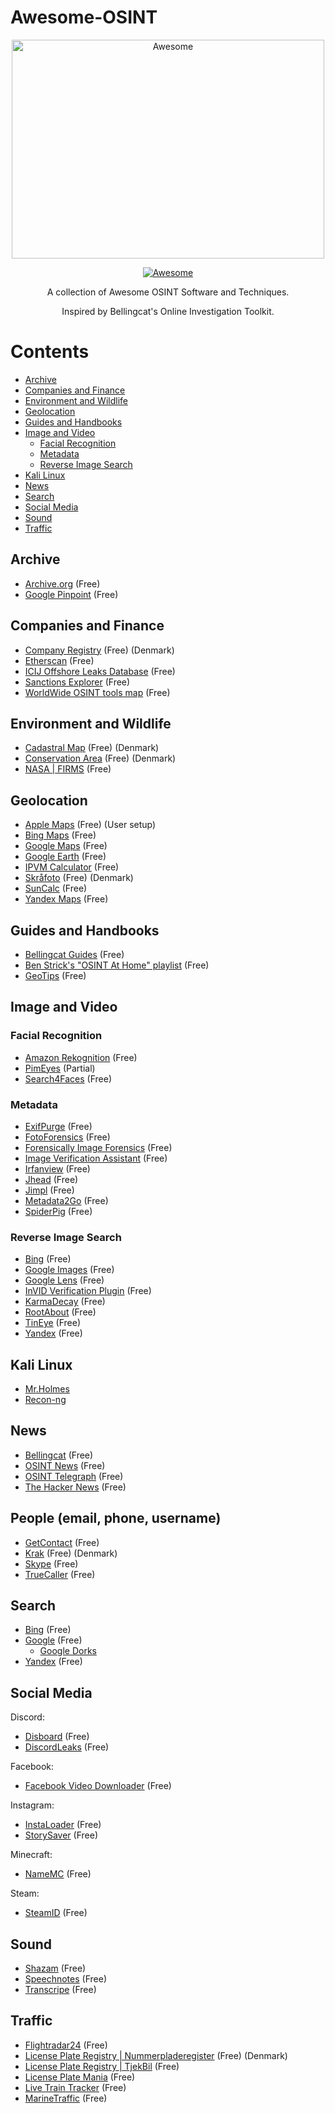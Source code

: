 # Awesome-OSINT
<div align="center">
	<img width="500" height="350" src="https://github.com/sindresorhus/awesome/raw/main/media/logo.svg" alt="Awesome">

[![Awesome](https://awesome.re/badge.svg)](https://awesome.re)

A collection of Awesome OSINT Software and Techniques.

Inspired by Bellingcat's Online Investigation Toolkit.
</div>

# Contents
- [Archive](#archive)
- [Companies and Finance](#companies-and-finance)
- [Environment and Wildlife](#environment-and-wildlife)
- [Geolocation](#geolocation)
- [Guides and Handbooks](#guides-and-handbooks)
- [Image and Video](#image-and-video)
	- [Facial Recognition](#facial-recognition)
	- [Metadata](#metadata)
	- [Reverse Image Search](#reverse-image-search)
- [Kali Linux](#kali-linux)
- [News](#news)
- [Search](#search)
- [Social Media](#social-media)
- [Sound](#sound)
- [Traffic](#traffic) 

## Archive
- [Archive.org](http://archive.org/) (Free)
- [Google Pinpoint](https://journaliststudio.google.com/pinpoint/about) (Free)

## Companies and Finance
- [Company Registry](https://datacvr.virk.dk/) (Free) (Denmark)
- [Etherscan](http://etherscan.io/) (Free)
- [ICIJ Offshore Leaks Database](http://offshoreleaks.icij.org/) (Free)
- [Sanctions Explorer](https://sanctionsexplorer.org/) (Free)
- [WorldWide OSINT tools map](https://cybdetective.com/osintmap/) (Free)

## Environment and Wildlife
- [Cadastral Map](https://www.matriklen.dk/#/) (Free) (Denmark)
- [Conservation Area](https://fredningsnaevn.dk/fredninger/kort-over-fredninger) (Free) (Denmark)
- [NASA | FIRMS](https://firms.modaps.eosdis.nasa.gov/map/) (Free)

## Geolocation
- [Apple Maps](https://mapsconnect.apple.com/) (Free) (User setup)
- [Bing Maps](https://www.bing.com/maps) (Free)
- [Google Maps](https://www.google.com/maps/) (Free)
- [Google Earth](https://www.google.nl/intl/nl_ALL/earth/versions/) (Free)
- [IPVM Calculator](https://calculator.ipvm.com/) (Free)
- [Skråfoto](https://skraafoto.dataforsyningen.dk/) (Free) (Denmark)
- [SunCalc](https://www.suncalc.org/) (Free)
- [Yandex Maps](https://yandex.com/maps) (Free)

## Guides and Handbooks
- [Bellingcat Guides](http://www.bellingcat.com/category/resources/how-tos) (Free)
- [Ben Strick's "OSINT At Home" playlist](https://www.youtube.com/playlist?list=PLrFPX1Vfqk3ehZKSFeb9pVIHqxqrNW8Sy) (Free)
- [GeoTips](https://geotips.net/) (Free)

## Image and Video
### Facial Recognition
- [Amazon Rekognition](https://aws.amazon.com/getting-started/hands-on/detect-analyze-compare-faces-rekognition/) (Free)
- [PimEyes](https://pimeyes.com/en) (Partial)
- [Search4Faces](https://search4faces.com/tt00/index.html) (Free)

### Metadata
- [ExifPurge](https://www.exifpurge.com/) (Free)
- [FotoForensics](http://fotoforensics.com/) (Free)
- [Forensically Image Forensics](http://29a.ch/photo-forensics/#level-sweep) (Free)
- [Image Verification Assistant](https://mever.iti.gr/forensics/) (Free)
- [Irfanview](http://irfanview.com/) (Free)
- [Jhead](https://www.sentex.ca/~mwandel/jhead/) (Free)
- [Jimpl](https://jimpl.com/) (Free)
- [Metadata2Go](https://www.metadata2go.com/) (Free)
- [SpiderPig](http://github.com/hatlord/Spiderpig) (Free)

### Reverse Image Search
- [Bing](https://www.bing.com/) (Free)
- [Google Images](https://images.google.com/) (Free)
- [Google Lens](https://lens.google.com/search?p=) (Free)
- [InVID Verification Plugin](https://www.invid-project.eu/tools-and-services/invid-verification-plugin/) (Free)
- [KarmaDecay](http://karmadecay.com/) (Free)
- [RootAbout](http://rootabout.com/) (Free)
- [TinEye](https://tineye.com/) (Free)
- [Yandex](https://www.yandex.com/) (Free)

## Kali Linux
- [Mr.Holmes](https://github.com/Lucksi/Mr.Holmes)
- [Recon-ng](https://www.kali.org/tools/recon-ng/)

## News
- [Bellingcat](https://www.bellingcat.com/) (Free)
- [OSINT News](https://osint-news.com/) (Free)
- [OSINT Telegraph](https://osinttelegraph.com/) (Free)
- [The Hacker News](https://thehackernews.com/) (Free)

## People (email, phone, username)
- [GetContact](https://www.getcontact.com/en/) (Free)
- [Krak](https://www.krak.dk/) (Free) (Denmark)
- [Skype](https://www.skype.com/) (Free)
- [TrueCaller](https://www.truecaller.com/) (Free)

## Search
- [Bing](https://www.bing.com/) (Free)
- [Google](https://www.google.com/) (Free)
    - [Google Dorks](https://github.com/Tobee1406/Awesome-Google-Dorks.git)
- [Yandex](https://www.yandex.com/) (Free)

## Social Media
Discord:
- [Disboard](https://disboard.org/da/servers) (Free)
- [DiscordLeaks](https://discordleaks.unicornriot.ninja/discord/server/) (Free)

Facebook:
- [Facebook Video Downloader](http://fdown.net/) (Free)

Instagram:
- [InstaLoader](https://github.com/instaloader/instaloader) (Free)
- [StorySaver](https://www.storysaver.net/) (Free)

Minecraft:
- [NameMC](https://namemc.com/) (Free)

Steam:
- [SteamID](http://steamid.uk/) (Free)

## Sound
- [Shazam](https://www.shazam.com/) (Free)
- [Speechnotes](https://speechnotes.co/) (Free)
- [Transcripe](https://transcribe.com/) (Free)

## Traffic
- [Flightradar24](https://www.flightradar24.com/) (Free)
- [License Plate Registry | Nummerpladeregister](https://nummerpladeregister.dk/) (Free) (Denmark)
- [License Plate Registry | TjekBil](https://www.tjekbil.dk/) (Free)
- [License Plate Mania](http://licenseplatemania.com/) (Free)
- [Live Train Tracker](https://mobility.portal.geops.io/) (Free)
- [MarineTraffic](https://www.marinetraffic.com/) (Free)

